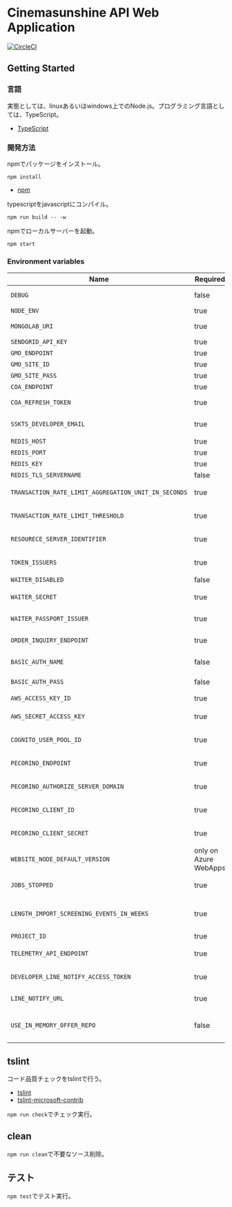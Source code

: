 # Cinemasunshine API Web Application

[![CircleCI](https://circleci.com/gh/cinemasunshine/api.svg?style=svg)](https://circleci.com/gh/cinemasunshine/api)

## Getting Started

### 言語

実態としては、linuxあるいはwindows上でのNode.js。プログラミング言語としては、TypeScript。

* [TypeScript](https://www.typescriptlang.org/)

### 開発方法

npmでパッケージをインストール。

```shell
npm install
```

* [npm](https://www.npmjs.com/)

typescriptをjavascriptにコンパイル。

```shell
npm run build -- -w
```

npmでローカルサーバーを起動。

```shell
npm start
```

### Environment variables

| Name                                                 | Required              | Value       | Purpose                                    |
| ---------------------------------------------------- | --------------------- | ----------- | ------------------------------------------ |
| `DEBUG`                                              | false                 | sskts-api:* | Debug                                      |
| `NODE_ENV`                                           | true                  |             | environment name                           |
| `MONGOLAB_URI`                                       | true                  |             | MongoDB connection URI                     |
| `SENDGRID_API_KEY`                                   | true                  |             | SendGrid API Key                           |
| `GMO_ENDPOINT`                                       | true                  |             | GMO API endpoint                           |
| `GMO_SITE_ID`                                        | true                  |             | GMO SiteID                                 |
| `GMO_SITE_PASS`                                      | true                  |             | GMO SitePass                               |
| `COA_ENDPOINT`                                       | true                  |             | COA API endpoint                           |
| `COA_REFRESH_TOKEN`                                  | true                  |             | COA API refresh token                      |
| `SSKTS_DEVELOPER_EMAIL`                              | true                  |             | 開発者通知用メールアドレス                 |
| `REDIS_HOST`                                         | true                  |             | Redis Cache host                           |
| `REDIS_PORT`                                         | true                  |             | Redis Cache port                           |
| `REDIS_KEY`                                          | true                  |             | Redis Cache key                            |
| `REDIS_TLS_SERVERNAME`                               | false                 |             | Redis Cache host                           |
| `TRANSACTION_RATE_LIMIT_AGGREGATION_UNIT_IN_SECONDS` | true                  |             | 進行取引レート制限単位(秒)                 |
| `TRANSACTION_RATE_LIMIT_THRESHOLD`                   | true                  |             | 進行取引レート制限閾値                     |
| `RESOURECE_SERVER_IDENTIFIER`                        | true                  |             | リソースサーバーとしての固有識別子         |
| `TOKEN_ISSUERS`                                      | true                  |             | トークン発行者リスト(コンマつなぎ)         |
| `WAITER_DISABLED`                                    | false                 | 1 or 0      | WAITER Disable Flag                        |
| `WAITER_SECRET`                                      | true                  |             | WAITER許可証トークン秘密鍵                 |
| `WAITER_PASSPORT_ISSUER`                             | true                  |             | WAITER Pasport Issuer                      |
| `ORDER_INQUIRY_ENDPOINT`                             | true                  |             | 注文照会URLエンドポイント                  |
| `BASIC_AUTH_NAME`                                    | false                 |             | Basic authentication user name             |
| `BASIC_AUTH_PASS`                                    | false                 |             | Basic authentication user password         |
| `AWS_ACCESS_KEY_ID`                                  | true                  |             | AWSアクセスキー                            |
| `AWS_SECRET_ACCESS_KEY`                              | true                  |             | AWSシークレットアクセスキー                |
| `COGNITO_USER_POOL_ID`                               | true                  |             | CognitoユーザープールID             ID     |
| `PECORINO_ENDPOINT`                                  | true                  |             | PecorinoAPIエンドポイント                  |
| `PECORINO_AUTHORIZE_SERVER_DOMAIN`                   | true                  |             | Pecorino認可サーバードメイン               |
| `PECORINO_CLIENT_ID`                                 | true                  |             | PecorinoAPIクライアントID                  |
| `PECORINO_CLIENT_SECRET`                             | true                  |             | PecorinoAPIクライアントシークレット        |
| `WEBSITE_NODE_DEFAULT_VERSION`                       | only on Azure WebApps |             | Node.js version                            |
| `JOBS_STOPPED`                                       | true                  | 1 or 0      | 非同期ジョブ停止フラグ                     |
| `LENGTH_IMPORT_SCREENING_EVENTS_IN_WEEKS`            | true                  |             | 上映イベントを何週間後までインポートするか |
| `PROJECT_ID`                                         | true                  |             | Cinerino Project ID                        |
| `TELEMETRY_API_ENDPOINT`                             | true                  |             | CinerinoTelemetryエンドポイント            |
| `DEVELOPER_LINE_NOTIFY_ACCESS_TOKEN`                 | true                  |             | 開発者LINE通知アクセストークン             |
| `LINE_NOTIFY_URL`                                    | true                  |             | https://notify-api.line.me/api/notify      |
| `USE_IN_MEMORY_OFFER_REPO`                           | false                 |             | インメモリオファーリポジトリ使用フラグ     |

## tslint

コード品質チェックをtslintで行う。

* [tslint](https://github.com/palantir/tslint)
* [tslint-microsoft-contrib](https://github.com/Microsoft/tslint-microsoft-contrib)

`npm run check`でチェック実行。

## clean

`npm run clean`で不要なソース削除。

## テスト

`npm test`でテスト実行。
